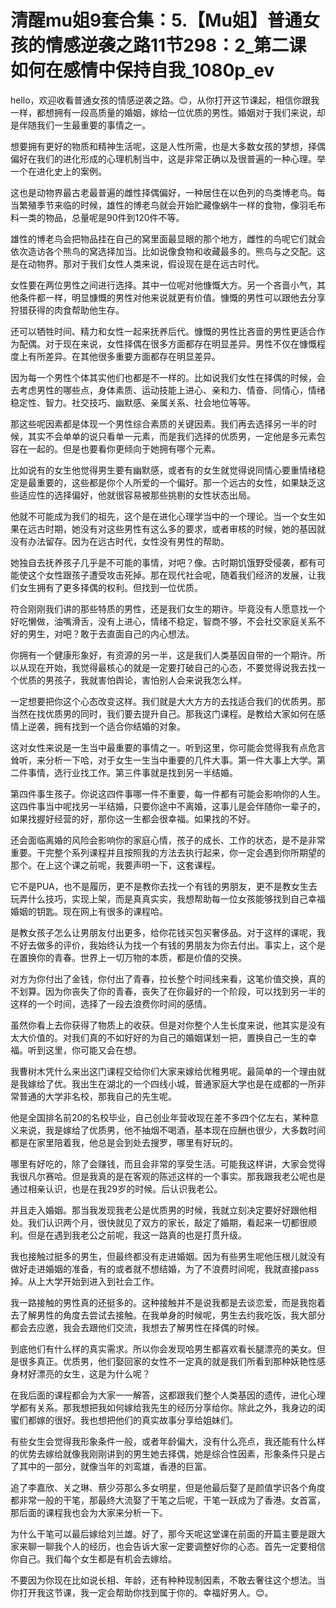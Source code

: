 # 清醒mu姐9套合集：5.【Mu姐】普通女孩的情感逆袭之路11节298：2_第二课  如何在感情中保持自我_1080p_ev

hello，欢迎收看普通女孩的情感逆袭之路。😊，从你打开这节课起，相信你跟我一样，都想拥有一段高质量的婚姻，嫁给一位优质的男性。婚姻对于我们来说，却是伴随我们一生最重要的事情之一。

想要拥有更好的物质和精神生活呢，这是人性所需，也是大多数女孩的梦想，择偶偏好在我们的进化形成的心理机制当中，这是非常正确以及很普遍的一种心理。举一个在进化史上的案例。

这也是动物界最古老最普遍的雌性择偶偏好，一种居住在以色列的鸟类博老鸟。每当繁殖季节来临的时候，雄性的博老鸟就会开始贮藏像蜗牛一样的食物，像羽毛布料一类的物品，总量呢是90件到120件不等。

雄性的博老鸟会把物品挂在自己的窝里面最显眼的那个地方，雌性的鸟呢它们就会依次造访各个熊鸟的窝选择加当。比如说像食物和收藏最多的。熊鸟与之交配。这是在动物界。那对于我们女性人类来说，假设现在是在远古时代。

女性要在两位男性之间进行选择。其中一位呢对他慷慨大方。另一个吝啬小气，其他条件都一样，明显慷慨的男性对他来说就更有价值。慷慨的男性可以跟他去分享狩猎获得的肉食帮助他生存。

还可以牺牲时间、精力和女性一起来抚养后代。慷慨的男性比吝啬的男性更适合作为配偶。对于现在来说，女性择偶在很多方面都存在明显差异。男性不仅在慷慨程度上有所差异。在其他很多重要方面都存在明显差异。

因为每一个男性个体其实他们也都是不一样的。比如说我们女性在择偶的时候，会去考虑男性的哪些点，身体素质、运动技能上进心、亲和力、情奋、同情心，情绪稳定性、智力。社交技巧、幽默感、亲属关系、社会地位等等。

那这些呢因素都是体现一个男性综合素质的关键因素。我们再去选择另一半的时候，其实不会单单的说只看单一元素，而是我们选择的优质男，一定他是多元素包容在一起的。但是也要看你更倾向于她拥有哪个元素。

比如说有的女生他觉得男生要有幽默感，或者有的女生就觉得说同情心要重情绪稳定是最重要的，这些都是你个人所爱的一个偏好。那一个远古的女性，如果缺乏这些适应性的选择偏好，他就很容易被那些挑剔的女性状态出局。

他就不可能成为我们的祖先，这个是在进化心理学当中的一个理论。当一个女生如果在远古时期，她没有对这些男性有这么多的要求，或者审核的时候，她的基因就没有办法留存。因为在远古时代，女性没有男性的帮助。

她独自去抚养孩子几乎是不可能的事情，对吧？像。古时期饥饿野受侵袭，都有可能使这个女性跟孩子遭受攻击死掉。那在现代社会呢，随着我们经济的发展，让我们女生拥有了更多择偶的权利。但找到一位优质。

符合刚刚我们讲的那些特质的男性，还是我们女生的期许。毕竟没有人愿意找一个好吃懒做，油嘴滑舌，没有上进心，情绪不稳定，智商不够，不会社交家庭关系不好的男生，对吧？敢于去直面自己的内心想法。

你拥有一个健康形象好，有资源的另一半，这是我们人类基因自带的一个期许。所以从现在开始，我觉得最核心的就是一定要打破自己的心态，不要觉得说我去找一个优质的男孩子，我就害怕舆论，害怕别人会来说我怎么样。

一定想要把你这个心态改变这样。我们就是大大方方的去找适合我们的优质男。那当然在找优质男的同时，我们要去提升自己。那我这门课程。是教给大家如何在感情上逆袭，拥有找到一个适合你结婚的对象。

这对女性来说是一生当中最重要的事情之一。听到这里，你可能会觉得我有点危言耸听，来分析一下哈，对于女生一生当中重要的几件大事。第一件大事上大学。第二件事情，选行业找工作。第三件事就是找到另一半结婚。

第四件事生孩子。你说这四件事哪一件不重要，每一件都有可能会影响你的人生。这四件事当中呢找另一半结婚，只要你途中不离婚，这事儿是会伴随你一辈子的，如果找握好经营的好，那你这一生都会很幸福。如果找的不好。

还会面临离婚的风险会影响你的家庭心情，孩子的成长、工作的状态，是不是非常重要。干完整个系列课程并且按照我的方法去执行起来，你一定会遇到你所期望的那个。在上这个课之前呢，我要声明一下，这套课程。

它不是PUA，也不是履历，更不是教你去找一个有钱的男朋友，更不是教女生去玩弄什么技巧，实现上架，而是真真实实，我想帮助每一位女孩能够找到自己幸福婚姻的钥匙。现在网上有很多的课程哈。

是教女孩子怎么让男朋友付出更多，给你花钱买包买奢侈品。对于这样的课呢，我不好去做多的评价，我始终认为找一个有钱的男朋友为你去付出。事实上，这个是在置换你的青春。世界上一切万物的本质，都是价值的交换。

对方为你付出了金钱，你付出了青春，拉长整个时间线来看，这笔价值交换，真的不划算。因为你丧失了你的青春，丧失了在你最好的一个阶段，可以找到另一半的这样的一个时间，选择了一段去浪费你时间的感情。

虽然你看上去你获得了物质上的收获。但是对你整个人生长度来说，他其实是没有太大价值的。对我们真的不如好好的为自己的婚姻谋划一把，置换自己一生的幸福。听到这里，你可能又会在想。

我曹树木凭什么来出这门课程交给你们大家来嫁给优稚男呢。最简单的一个理由就是我嫁给了优。我出生在湖北的一个四线小城，普通家庭大学也是在成都的一所非常普通的大学非名校，那我自己的先生呢。

他是全国排名前20的名校毕业，自己创业年营收现在差不多四个亿左右，某种意义来说，我是嫁给了优质男，他不抽烟不喝酒，基本现在应酬也很少，大多数时间都是在家里陪着我，他总是会到处去搜罗，哪里有好玩的。

哪里有好吃的，除了会赚钱，而且会非常的享受生活。可能我这样讲，大家会觉得我很凡尔赛哈。但是我真的是在客观的陈述这样的一个事实。那我跟我老公呢也是通过相亲认识，也是在我29岁的时候。后认识我老公。

并且走入婚姻。那当我发现我老公是优质男的时候，我就立刻决定要好好跟他相处。我们认识两个月，很快就见了双方的家长，敲定了婚期，看起来一切都很顺利。但是在遇到我老公之前呢，我这一路真的也是打贯升级。

我也接触过挺多的男生，但最终都没有走进婚姻。因为有些男生呢他压根儿就没有做好走进婚姻的准备，有的或者就不想结婚，为了不浪费时间呢，我就直接pass掉。从上大学开始到进入到社会工作。

我一路接触的男性真的还挺多的。这种接触并不是说我都是去谈恋爱，而是我抱着去了解男性的角度去尝试去接触。在我单身的时候呢，男生去约我吃饭，我大部分都会去应邀，我会去跟他们交流，我想去了解男性在择偶的时候。

到底他们有什么样的真实需求。所以你会发现哈男生都喜欢看长腿漂亮的美女。但是很多真正。优质男，他们娶回家的女性不一定真的就是我们所看到那种妖艳性感身材好漂亮的女生，这是为什么呢？

在我后面的课程都会为大家一一解答，这都跟我们整个人类基因的遗传，进化心理学都有关系。那我想把我如何嫁给我先生的经历分享给你。除此之外，我身边的闺蜜们都嫁的很好。我也想把他们的真实故事分享给姐妹们。

有些女生会觉得我形象条件一般，或者年龄偏大，没有什么亮点，我还能有什么样的优势去嫁给就像我刚刚讲到的男生她去择偶，她是综合性因素，形象条件只是占了其中的一部分，就像当年的刘鸾雄，香港的巨富。

追了李嘉欣、关之琳、蔡少芬那么多女明星，但是他最后娶了是颜值学识各个角度都非常一般的干笔，那最终大流娶了干笔之后呢，干笔一跃成为了香港。女首富，那后面的课程我也会为大家来分析一下。

为什么干笔可以最后嫁给刘兰雄。好了，那今天呢这堂课在前面的开篇主要是跟大家来聊一聊我个人的经历，也会告诉大家一定要调整好你的心态。首先一定要相信你自己。我们每个女生都是有机会去嫁给。

不要因为你现在比如说长相、年龄，还有种种现制因素，不敢去奢往这个想法。当你打开我这节课，我一定会帮助你找到属于你的。幸福好男人。😊。

